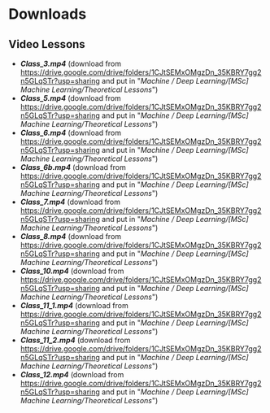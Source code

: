 # Downloads
## Video Lessons
* ***Class_3.mp4*** (download from https://drive.google.com/drive/folders/1CJtSEMxOMgzDn_35KBRY7gg2n5GLqSTr?usp=sharing and put in "*Machine / Deep Learning/[MSc] Machine Learning/Theoretical Lessons*")
* ***Class_5.mp4*** (download from https://drive.google.com/drive/folders/1CJtSEMxOMgzDn_35KBRY7gg2n5GLqSTr?usp=sharing and put in "*Machine / Deep Learning/[MSc] Machine Learning/Theoretical Lessons*")
* ***Class_6.mp4*** (download from https://drive.google.com/drive/folders/1CJtSEMxOMgzDn_35KBRY7gg2n5GLqSTr?usp=sharing and put in "*Machine / Deep Learning/[MSc] Machine Learning/Theoretical Lessons*")
* ***Class_6b.mp4*** (download from https://drive.google.com/drive/folders/1CJtSEMxOMgzDn_35KBRY7gg2n5GLqSTr?usp=sharing and put in "*Machine / Deep Learning/[MSc] Machine Learning/Theoretical Lessons*")
* ***Class_7.mp4*** (download from https://drive.google.com/drive/folders/1CJtSEMxOMgzDn_35KBRY7gg2n5GLqSTr?usp=sharing and put in "*Machine / Deep Learning/[MSc] Machine Learning/Theoretical Lessons*")
* ***Class_8.mp4*** (download from https://drive.google.com/drive/folders/1CJtSEMxOMgzDn_35KBRY7gg2n5GLqSTr?usp=sharing and put in "*Machine / Deep Learning/[MSc] Machine Learning/Theoretical Lessons*")
* ***Class_10.mp4*** (download from https://drive.google.com/drive/folders/1CJtSEMxOMgzDn_35KBRY7gg2n5GLqSTr?usp=sharing and put in "*Machine / Deep Learning/[MSc] Machine Learning/Theoretical Lessons*")
* ***Class_11_1.mp4*** (download from https://drive.google.com/drive/folders/1CJtSEMxOMgzDn_35KBRY7gg2n5GLqSTr?usp=sharing and put in "*Machine / Deep Learning/[MSc] Machine Learning/Theoretical Lessons*")
* ***Class_11_2.mp4*** (download from https://drive.google.com/drive/folders/1CJtSEMxOMgzDn_35KBRY7gg2n5GLqSTr?usp=sharing and put in "*Machine / Deep Learning/[MSc] Machine Learning/Theoretical Lessons*")
* ***Class_12.mp4*** (download from https://drive.google.com/drive/folders/1CJtSEMxOMgzDn_35KBRY7gg2n5GLqSTr?usp=sharing and put in "*Machine / Deep Learning/[MSc] Machine Learning/Theoretical Lessons*")